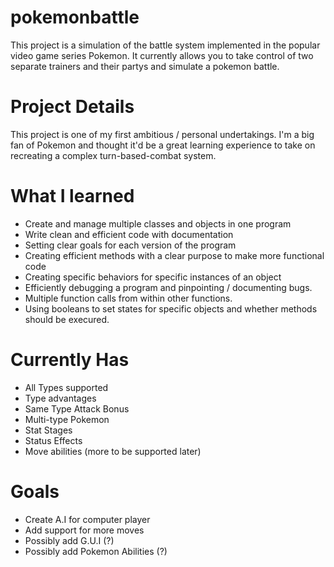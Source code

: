 # pokemonbattle

  This project is a simulation of the battle system implemented in the 
  popular video game series Pokemon. It currently allows you to take control
  of two separate trainers and their partys and simulate a pokemon battle.
  
# Project Details
  
  This project is one of my first ambitious / personal undertakings. I'm a big
  fan of Pokemon and thought it'd be a great learning experience to take on 
  recreating a complex turn-based-combat system. 
  
# What I learned

  - Create and manage multiple classes and objects in one program
  - Write clean and efficient code with documentation
  - Setting clear goals for each version of the program 
  - Creating efficient methods with a clear purpose to make more functional code
  - Creating specific behaviors for specific instances of an object
  - Efficiently debugging a program and pinpointing / documenting bugs. 
  - Multiple function calls from within other functions.
  - Using booleans to set states for specific objects and whether methods should be execured. 
 
# Currently Has

  - All Types supported
  - Type advantages
  - Same Type Attack Bonus
  - Multi-type Pokemon 
  - Stat Stages
  - Status Effects
  - Move abilities (more to be supported later)

# Goals

  - Create A.I for computer player 
  - Add support for more moves 
  - Possibly add G.U.I (?)
  - Possibly add Pokemon Abilities (?) 
  
